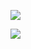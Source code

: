![](https://github.com/pac53/github-stats/blob/master/generated/overview.svg)

![](https://github.com/pac53/github-stats/blob/master/generated/languages.svg)
